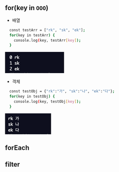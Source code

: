 ## for(key in `OOO`)

- 배열

```sh
  const testArr = ["rk", "sk", "ek"];
  for(key in testArr) {
    console.log(key, testArr[key]);
  }
```

<img src="/img/javascript/for_in_array.png"> </img>

- 객체

```sh
  const testObj = {"rk":"가", "sk":"나", "ek":"다"};
  for(key in testObj) {
    console.log(key, testObj[key]);
  }
```

<img src="/img/javascript/for_in_object.png"> </img>

## forEach

## filter
